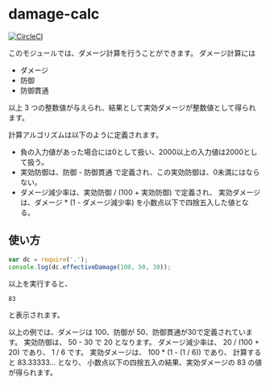 # damage-calc

[![CircleCI](https://circleci.com/gh/taka-yoko/damage-calc-4005-v2-yarn/tree/master.svg?style=svg)](https://circleci.com/gh/taka-yoko/damage-calc-4005-v2-yarn/tree/master)

このモジュールでは、ダメージ計算を行うことができます。
ダメージ計算には

- ダメージ
- 防御
- 防御貫通

以上 3 つの整数値が与えられ、結果として実効ダメージが整数値として得られます。

計算アルゴリズムは以下のように定義されます。

- 負の入力値があった場合には0として扱い、2000以上の入力値は2000として扱う。
- 実効防御は、防御 - 防御貫通 で定義され、この実効防御は、0未満にはならない。
- ダメージ減少率は、実効防御 / (100 + 実効防御) で定義され、
  実効ダメージは、ダメージ * (1 - ダメージ減少率) を小数点以下で四捨五入した値となる。

## 使い方

```js
var dc = require('.');
console.log(dc.effectiveDamage(100, 50, 30));
```

以上を実行すると、

```
83
```

と表示されます。

以上の例では、ダメージは 100、防御が 50、防御貫通が30で定義されています。
実効防御は、 50 - 30 で 20 となります。
ダメージ減少率は、 20 / (100 + 20) であり、 1 / 6 です。
実効ダメージは、 100 * (1 - (1 / 6)) であり、
計算すると 83.33333... となり、
小数点以下の四捨五入の結果、実効ダメージの 83 の値が得られます。
